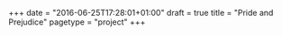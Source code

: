 +++
date = "2016-06-25T17:28:01+01:00"
draft = true
title = "Pride and Prejudice"
pagetype = "project"
+++
